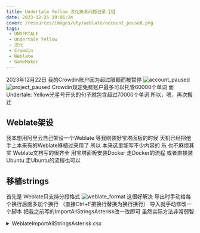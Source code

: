 ```yaml
---
title: Undertale Yellow 汉化技术问题记录【3】
date: 2023-12-25 19:06:24
cover: /resources/images/uty/weblate/account_paused.png
tags: 
 - UNDERTALE
 - Undertale Yellow
 - 汉化
 - Crowdin
 - Weblate
 - GameMaker
---
```


2023年12月22日 我的Crowdin账户因为超过限额而被暂停
![account_paused](./resources/images/uty/weblate/account_paused.png)
![project_paused](./resources/images/uty/weblate/project_paused.png)
Crowdin规定免费账户最多可以托管60000个单词
而Undertale: Yellow光星号开头的句子就包含超过70000个单词
所以，嗯，再次搬迁

## Weblate架设
我本想用阿里云自己架设一个Weblate
等我刚装好宝塔面板的时候
天机已经把他手上本来有的Weblate移植过来用了
所以 本来这里能写不少内容的
乐
也不麻烦其实 Weblate文档写的很齐全
用宝塔面板安装Docker 走Docker的流程
或者直接装Ubuntu 走Ubuntu的流程也可以

## 移植strings
首先是 Weblate只支持分段格式
![weblate_format](./resources/images/uty/weblate/weblate_format.png)
这很好解决 导出时手动给每个换行后面多加个换行
（直接Ctrl+F把换行替换为换行换行）
导入就手动修改一个脚本
把我之前写的ImportAllStringsAsterisk改一改即可
虽然实际方法非常弱智

<details>
<summary>WeblateImportAllStringsAsterisk.csx</summary>
```
using System.Text;
using System;
using System.IO;
using System.Threading;
using System.Threading.Tasks;
using UndertaleModLib.Util;

EnsureDataLoaded();

if (Data.ToolInfo.ProfileMode)
{
    ScriptMessage("This script will not modify your existing edited GML code registered in your profile. Please use GML editing for text editing, or a script like FindAndReplace, for editing strings within these code entries.");
}
else
{
    if (!(ScriptQuestion("This script will recompile all code entries in your profile (if they exist) to the default decompiled output. Continue?")))
        return;
    foreach (UndertaleCode c in Data.Code)
        NukeProfileGML(c.Name.Content);
}

string importFolder = PromptChooseDirectory();
if (importFolder is null)
    throw new ScriptException("The import folder was not set.");

// Overwrite Check One
string stringsPath = Path.Combine(importFolder, "strings.txt");
if (!File.Exists(stringsPath))
{
    ScriptError("No 'strings.txt' file exists!", "Error");
    return;
}

var file = File.ReadAllText(stringsPath);
file=file.Replace("\r\n\r\n", "\r\n");
file=file.Replace("\r\r", "\r");
file=file.Replace("\n\n", "\n");
var file_edited=File.CreateText(stringsPath.Replace("strings.txt", "strings_edited.txt"));
file_edited.Write(file);
file_edited.Close();

using (StreamReader reader = new StreamReader(stringsPath.Replace("strings.txt", "strings_edited.txt")))
{
    foreach (var str in Data.Strings)
    {
        if (str.Content.Contains("\n") || str.Content.Contains("\r"))
            continue;
        if (str.Content.StartsWith("*  "))
            str.Content=reader.ReadLine();
    }
}

```
</details>

本来天机写的是在```str.Content=reader.ReadLine()```之后再单独执行一次```reader.ReadLine()```
but don't know why, it just won't work, and it will break ```data.win```
所以我就用了一个非常简单粗暴且弱智的方法
直接修改原来的txt保存为另一个txt 然后读取保存出来的txt
不管它有多弱智，it just works
能跑就行 嗯

## 导入原文与译文
接着就是 我从Crowdin下载译文与原文下来
然后手动加上分段换行 再导入Weblate
英文导入没问题
但是Weblate不支持txt对照 译文导入没效果
但是这里又是天机处理的 我把分好段对应好的原文译文txt给了天机
天机再把译文进行处理再上传Weblate
所以这里又没东西写了（

## 没了
对 Weblate问题真的不算多
不像SbCrowdin 导入的时候问题一堆 还卡 还贵
应该是不会再出问题了（

## 多灾多难の汉化项目
2023/12/10 立项目
2023/12/13 金山文档转Crowdin
2023/12/24 Crowdin转Weblate
不能说是多灾多难，只能说是命途多舛
希望是别再给我整这么多事（

## 圣诞快乐
哦对了，祝各位圣诞快乐
Merry Christmas.